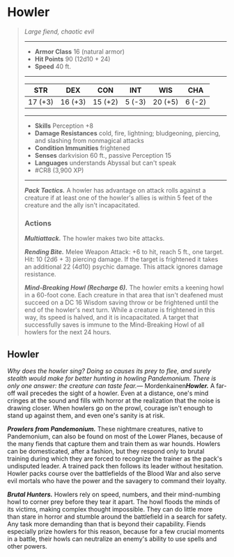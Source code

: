 # Howler
>*Large fiend, chaotic evil*
>___
>- **Armor Class** 16 (natural armor)
>- **Hit Points** 90 (12d10 + 24)
>- **Speed** 40 ft.
>___
>|STR|DEX|CON|INT|WIS|CHA|
>|:---:|:---:|:---:|:---:|:---:|:---:|
>|17 (+3)|16 (+3)|15 (+2)|5 (-3)|20 (+5)|6 (-2)|
>___
>- **Skills** Perception +8
>- **Damage Resistances** cold, fire, lightning; bludgeoning, piercing, and slashing from nonmagical attacks
>- **Condition Immunities** frightened
>- **Senses** darkvision 60 ft., passive Perception 15
>- **Languages** understands Abyssal but can't speak
>- #CR8 (3,900 XP)
>___
>***Pack Tactics.*** A howler has advantage on attack rolls against a creature if at least one of the howler's allies is within 5 feet of the creature and the ally isn't incapacitated.  
>
>### Actions
>***Multiattack.*** The howler makes two bite attacks.  
>
>***Rending Bite.*** Melee Weapon Attack: +6 to hit, reach 5 ft., one target. Hit: 10 (2d6 + 3) piercing damage. If the target is frightened it takes an additional 22 (4d10) psychic damage. This attack ignores damage resistance.  
>
>***Mind-Breaking Howl (Recharge 6).*** The howler emits a keening howl in a 60-foot cone. Each creature in that area that isn't deafened must succeed on a DC 16 Wisdom saving throw or be frightened until the end of the howler's next turn. While a creature is frightened in this way, its speed is halved, and it is incapacitated. A target that successfully saves is immune to the Mind-Breaking Howl of all howlers for the next 24 hours.

## Howler

*Why does the howler sing? Doing so causes its prey to flee, and surely stealth would make for better hunting in howling Pandemonium. There is only one answer: the creature can taste fear.*— Mordenkainen***Howler.*** A far-off wail precedes the sight of a howler. Even at a distance, one's mind cringes at the sound and fills with horror at the realization that the noise is drawing closer. When howlers go on the prowl, courage isn't enough to stand up against them, and even one's sanity is at risk.

***Prowlers from Pandemonium.*** These nightmare creatures, native to Pandemonium, can also be found on most of the Lower Planes, because of the many fiends that capture them and train them as war hounds. Howlers can be domesticated, after a fashion, but they respond only to brutal training during which they are forced to recognize the trainer as the pack's undisputed leader. A trained pack then follows its leader without hesitation. Howler packs course over the battlefields of the Blood War and also serve evil mortals who have the power and the savagery to command their loyalty.

***Brutal Hunters.*** Howlers rely on speed, numbers, and their mind-numbing howl to corner prey before they tear it apart. The howl floods the minds of its victims, making complex thought impossible. They can do little more than stare in horror and stumble around the battlefield in a search for safety. Any task more demanding than that is beyond their capability. Fiends especially prize howlers for this reason, because for a few crucial moments in a battle, their howls can neutralize an enemy's ability to use spells and other powers.